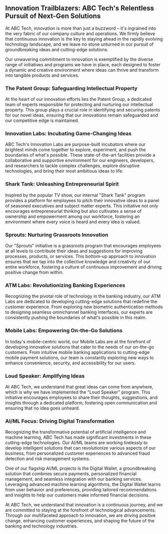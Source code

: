 ## Innovation Trailblazers: ABC Tech's Relentless Pursuit of Next-Gen Solutions

At ABC Tech, innovation is more than just a buzzword – it's ingrained into the very fabric of our company culture and operations. We firmly believe that continuous innovation is the key to staying ahead in the rapidly evolving technology landscape, and we leave no stone unturned in our pursuit of groundbreaking ideas and cutting-edge solutions.

Our unwavering commitment to innovation is exemplified by the diverse range of initiatives and programs we have in place, each designed to foster a dynamic and creative environment where ideas can thrive and transform into tangible products and services.

### The Patent Group: Safeguarding Intellectual Property
At the heart of our innovation efforts lies the Patent Group, a dedicated team of experts responsible for protecting and nurturing our intellectual property. This group plays a crucial role in identifying and securing patents for our novel ideas, ensuring that our innovations remain safeguarded and our competitive edge is maintained.

### Innovation Labs: Incubating Game-Changing Ideas
ABC Tech's Innovation Labs are purpose-built incubators where our brightest minds come together to explore, experiment, and push the boundaries of what's possible. These state-of-the-art facilities provide a collaborative and supportive environment for our engineers, developers, and researchers to tackle complex challenges, explore disruptive technologies, and bring their most ambitious ideas to life.

### Shark Tank: Unleashing Entrepreneurial Spirit
Inspired by the popular TV show, our internal "Shark Tank" program provides a platform for employees to pitch their innovative ideas to a panel of seasoned executives and subject matter experts. This initiative not only encourages entrepreneurial thinking but also cultivates a sense of ownership and empowerment among our workforce, fostering an environment where every voice is heard and every idea is valued.

### Sprouts: Nurturing Grassroots Innovation
Our "Sprouts" initiative is a grassroots program that encourages employees at all levels to contribute their ideas and suggestions for improving processes, products, or services. This bottom-up approach to innovation ensures that we tap into the collective knowledge and creativity of our entire workforce, fostering a culture of continuous improvement and driving positive change from within.

### ATM Labs: Revolutionizing Banking Experiences
Recognizing the pivotal role of technology in the banking industry, our ATM Labs are dedicated to developing cutting-edge solutions that redefine the customer experience. From exploring new biometric authentication methods to designing seamless omnichannel banking interfaces, our experts are consistently pushing the boundaries of what's possible in this realm.

### Mobile Labs: Empowering On-the-Go Solutions
In today's mobile-centric world, our Mobile Labs are at the forefront of developing innovative solutions that cater to the needs of our on-the-go customers. From intuitive mobile banking applications to cutting-edge mobile payment solutions, our team is constantly exploring new ways to enhance convenience, security, and accessibility for our users.

### Loud Speaker: Amplifying Ideas
At ABC Tech, we understand that great ideas can come from anywhere, which is why we have implemented the "Loud Speaker" program. This initiative encourages employees to share their thoughts, suggestions, and insights through a dedicated platform, fostering open communication and ensuring that no idea goes unheard.

### AI/ML Focus: Driving Digital Transformation
Recognizing the transformative potential of artificial intelligence and machine learning, ABC Tech has made significant investments in these cutting-edge technologies. Our AI/ML teams are working tirelessly to develop intelligent solutions that can revolutionize various aspects of our business, from personalized customer experiences to advanced fraud detection and risk management systems.

One of our flagship AI/ML projects is the Digital Wallet, a groundbreaking solution that combines secure payments, personalized financial management, and seamless integration with our banking services. Leveraging advanced machine learning algorithms, the Digital Wallet learns from user behavior and preferences, providing tailored recommendations and insights to help our customers make informed financial decisions.

At ABC Tech, we understand that innovation is a continuous journey, and we are committed to staying at the forefront of technological advancements. Through our multifaceted approach to innovation, we are driving positive change, enhancing customer experiences, and shaping the future of the banking and technology industries.
